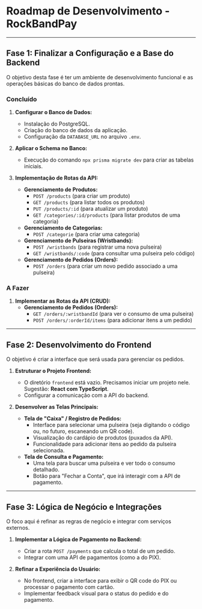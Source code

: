 # Roadmap de Desenvolvimento - RockBandPay

---

## Fase 1: Finalizar a Configuração e a Base do Backend

O objetivo desta fase é ter um ambiente de desenvolvimento funcional e as operações básicas do banco de dados prontas.

### Concluído

1.  **Configurar o Banco de Dados:**
    *   Instalação do PostgreSQL.
    *   Criação do banco de dados da aplicação.
    *   Configuração da `DATABASE_URL` no arquivo `.env`.

2.  **Aplicar o Schema no Banco:**
    *   Execução do comando `npx prisma migrate dev` para criar as tabelas iniciais.

3.  **Implementação de Rotas da API:**
    *   **Gerenciamento de Produtos:**
        *   `POST /products` (para criar um produto)
        *   `GET /products` (para listar todos os produtos)
        *   `PUT /products/:id` (para atualizar um produto)
        *   `GET /categories/:id/products` (para listar produtos de uma categoria)
    *   **Gerenciamento de Categorias:**
        *   `POST /categorie` (para criar uma categoria)
    *   **Gerenciamento de Pulseiras (Wristbands):**
        *   `POST /wristbands` (para registrar uma nova pulseira)
        *   `GET /wristbands/:code` (para consultar uma pulseira pelo código)
    *   **Gerenciamento de Pedidos (Orders):**
        *   `POST /orders` (para criar um novo pedido associado a uma pulseira)

### A Fazer

1.  **Implementar as Rotas da API (CRUD):**
    *   **Gerenciamento de Pedidos (Orders):**
        *   `GET /orders/:wristbandId` (para ver o consumo de uma pulseira)
        *   `POST /orders/:orderId/items` (para adicionar itens a um pedido)

---

## Fase 2: Desenvolvimento do Frontend

O objetivo é criar a interface que será usada para gerenciar os pedidos.

1.  **Estruturar o Projeto Frontend:**
    *   O diretório `frontend` está vazio. Precisamos iniciar um projeto nele. Sugestão: **React com TypeScript**.
    *   Configurar a comunicação com a API do backend.

2.  **Desenvolver as Telas Principais:**
    *   **Tela de "Caixa" / Registro de Pedidos:**
        *   Interface para selecionar uma pulseira (seja digitando o código ou, no futuro, escaneando um QR code).
        *   Visualização do cardápio de produtos (puxados da API).
        *   Funcionalidade para adicionar itens ao pedido da pulseira selecionada.
    *   **Tela de Consulta e Pagamento:**
        *   Uma tela para buscar uma pulseira e ver todo o consumo detalhado.
        *   Botão para "Fechar a Conta", que irá interagir com a API de pagamento.

---

## Fase 3: Lógica de Negócio e Integrações

O foco aqui é refinar as regras de negócio e integrar com serviços externos.

1.  **Implementar a Lógica de Pagamento no Backend:**
    *   Criar a rota `POST /payments` que calcula o total de um pedido.
    *   Integrar com uma API de pagamentos (como a do PIX).

2.  **Refinar a Experiência do Usuário:**
    *   No frontend, criar a interface para exibir o QR code do PIX ou processar o pagamento com cartão.
    *   Implementar feedback visual para o status do pedido e do pagamento.
